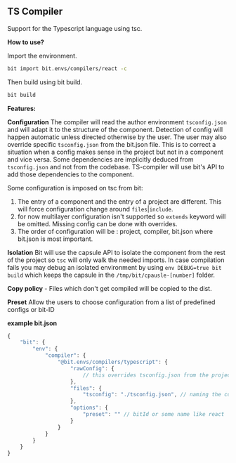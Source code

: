 TS Compiler
--------------

Support for the Typescript language using tsc. 

**How to use?**

Import the environment.
```bash
bit import bit.envs/compilers/react -c
```

Then build using bit build.
```bash
bit build
```

**Features:**

**Configuration** The compiler will read the author environment `tsconfig.json` and will adapt it to the structure of the component. Detection of config will happen automatic unless directed otherwise by the user. The user may also override specific `tsconfig.json` from the bit.json file. This is to correct a situation when a 
config makes sense in the project but not in a component and vice versa. Some dependencies are implicitly deduced from `tsconfig.json` and not from the codebase. 
TS-compiler will use bit's API to add those dependencies to the component.

Some configuration is imposed on tsc from bit: 

1. The entry of a component and the entry of a project are different. This will force configuration change around `files`|`include`.
2. for now multilayer configuration isn't supported so `extends` keyword will be omitted. Missing config can be done with overrides. 
3. The order of configuration will be : project, compiler, bit.json where bit.json is most important.

**Isolation** Bit will use the capsule API to isolate the component from the rest of the project so `tsc` will only walk the needed imports. In case compilation fails you may debug an isolated environment by using `env DEBUG=true bit build` which keeps the capsule in the `/tmp/bit/cpausle-[number]` folder.

**Copy policy** - Files which don't get compiled will be copied to the dist.

**Preset** Allow the users to choose configuration from a list of predefined configs or bit-ID

**example bit.json**
```javascript
{
    "bit": {
        "env": {
            "compiler": {
                "@bit.envs/compilers/typescript": {
                    "rawConfig": {
                        // this overrides tsconfig.json from the project/compiler.
                    },
                    "files": {
                        "tsconfig": "./tsconfig.json", // naming the configuration file.
                    },
                    "options": {
                        "preset": "" // bitId or some name like react
                    }
                }
            }
        }
    }
}
```





